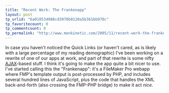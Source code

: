 ```yaml
---
title: "Recent Work: The Frankenapp"
layout: post
tp_urlid: "6a010534988cd3970b0120a5b361bb970c"
tp_favoritecount: 0
tp_commentcount: 0
tp_permalink: "http://www.monkinetic.com/2005/11/recent-work-the-frankenapp.html"
---
```

In case you haven&#39;t noticed the Quick Links (or haven&#39;t cared, as is likely with a large percentage of my reading demographic) I&#39;ve been working on a rewrite of one of our apps at work, and part of that rewrite is some nifty <a href="http://en.wikipedia.org/wiki/Ajax_%28programming%29"><acronym title="Asynchronous JavaScript and XML">AJAX</acronym></a>-based stuff. I think it&#39;s going to make the app quite a bit nicer to use. I&#39;ve started calling this the &quot;Frankenapp&quot;: it&#39;s a FileMaker Pro webapp where FMP&#39;s template output is post-processed by PHP, and includes several hundred lines of JavaScript, plus the code that handles the XML back-and-forth (also crossing the FMP-PHP bridge) to make it act *nice*.

